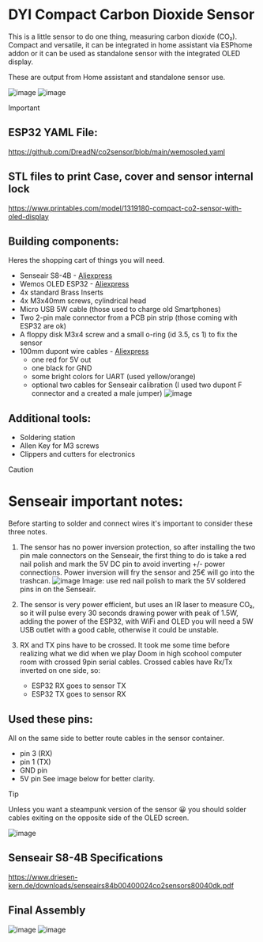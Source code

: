 # DYI Compact Carbon Dioxide Sensor
This is a little sensor to do one thing, measuring carbon dioxide (CO₂).
Compact and versatile, it can be integrated in home assistant via ESPhome addon or it can be used as standalone sensor with the integrated OLED display.

These are output from Home assistant and standalone sensor use.

![image](https://github.com/user-attachments/assets/cd0deb60-f2c0-48a8-9633-71669b5ef117)
![image](https://github.com/user-attachments/assets/197fe93d-e885-47ad-9ec9-5b6cf75c0da1)

>[!IMPORTANT]
>## ESP32 YAML File:
>https://github.com/DreadN/co2sensor/blob/main/wemosoled.yaml
>
>## STL files to print Case, cover and sensor internal lock
>https://www.printables.com/model/1319180-compact-co2-sensor-with-oled-display

## Building components:
Heres the shopping cart of things you will need.

- Senseair S8-4B - [Aliexpress](https://it.aliexpress.com/item/1005002961668404.html?spm=a2g0o.productlist.main.1.595d10edwR3ObB&algo_pvid=44fbad28-745e-4e0e-90b8-7248146a09d8&algo_exp_id=44fbad28-745e-4e0e-90b8-7248146a09d8-0&pdp_ext_f=%7B%22order%22%3A%227%22%2C%22eval%22%3A%221%22%7D&pdp_npi=4%40dis%21EUR%2126.30%2124.79%21%21%2129.33%2127.65%21%402103856417491526812864680e0788%2112000022975722048%21sea%21IT%214060411391%21X&curPageLogUid=Ww6AxBZZRw9D&utparam-url=scene%3Asearch%7Cquery_from%3A)
- Wemos OLED ESP32 - [Aliexpress](https://it.aliexpress.com/item/1005006216570195.html?spm=a2g0o.productlist.main.6.24c83be7Ty90pz&algo_pvid=453d590f-517b-4825-adaf-4b72fde40c77&algo_exp_id=453d590f-517b-4825-adaf-4b72fde40c77-5&pdp_ext_f=%7B%22order%22%3A%224%22%2C%22eval%22%3A%221%22%7D&pdp_npi=4%40dis%21EUR%216.45%216.45%21%21%217.19%217.19%21%402103956b17491569386441748ecd7a%2112000038604869263%21sea%21IT%214060411391%21X&curPageLogUid=hGldiXjtyOav&utparam-url=scene%3Asearch%7Cquery_from%3A)
- 4x standard Brass Inserts
- 4x M3x40mm screws, cylindrical head
- Micro USB 5W cable (those used to charge old Smartphones)
- Two 2-pin male connector from a PCB pin strip (those coming with ESP32 are ok)
- A floppy disk M3x4 screw and a small o-ring (id 3.5, cs 1) to fix the sensor
- 100mm dupont wire cables - [Aliexpress](https://it.aliexpress.com/item/1005006050213130.html?spm=a2g0o.order_list.order_list_main.24.3f0d3696vC5eVG&gatewayAdapt=glo2ita)
   - one red for 5V out
   - one black for GND
   - some bright colors for UART (used yellow/orange)
   - optional two cables for Senseair calibration (I used two dupont F connector and a created a male jumper)
    ![image](https://github.com/user-attachments/assets/e499864b-d731-47f4-9980-1e78b6d4d0ac)


## Additional tools:
- Soldering station
- Allen Key for M3 screws
- Clippers and cutters for electronics

>[!CAUTION]
># Senseair important notes:
>Before starting to solder and connect wires it's important to consider these three notes.

1. The sensor has no power inversion protection, so after installing the two pin male connectors on the Senseair, the first thing to do is take a red nail polish and mark the 5V DC pin to avoid inverting +/- power connections. Power inversion will fry the sensor and 25€ will go into the trashcan.
    ![image](https://github.com/user-attachments/assets/74b9426b-9bd1-4497-9c15-85780cb7b134)
    Image: use red nail polish to mark the 5V soldered pins in on the Senseair.
 
2. The sensor is very power efficient, but uses an IR laser to measure CO₂,  so it will pulse every 30 seconds drawing power with peak of 1.5W, adding the power of the ESP32, with WiFi and OLED you will need a 5W USB outlet with a good cable, otherwise it could be unstable.
 
3. RX and TX pins have to be crossed. It took me some time before realizing what we did when we play Doom in high scohool computer room with crossed 9pin serial cables.
Crossed cables have Rx/Tx inverted on one side, so:
    - ESP32 RX goes to sensor TX
    - ESP32 TX goes to sensor RX
 

## Used these pins:
All on the same side to better route cables in the sensor container.
- pin 3 (RX)
- pin 1 (TX)
- GND pin
- 5V pin
See image below for better clarity.
>[!TIP]
>Unless you want a steampunk version of the sensor 😀 you should solder cables exiting on the opposite side of the OLED screen.
 
![image](https://github.com/user-attachments/assets/b7f072cb-ede2-422c-9b27-583f4704a5c2)

## Senseair S8-4B Specifications
https://www.driesen-kern.de/downloads/senseairs84b00400024co2sensors80040dk.pdf

## Final Assembly
![image](https://github.com/user-attachments/assets/9f67c6c6-6477-4c82-8a06-a96097f0c152)
![image](https://github.com/user-attachments/assets/36c3a4c3-f153-42c6-966b-a2f49860d342)

